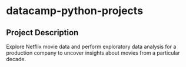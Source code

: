 # datacamp-python-projects

## Project Description
Explore Netflix movie data and perform exploratory data analysis for a production company to uncover insights about movies from a particular decade.
